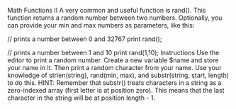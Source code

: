 Math Functions II
A very common and useful function is rand(). This function returns a random number between two numbers. Optionally, you can provide your min and max numbers as parameters, like this:

// prints a number between 0 and 32767
print rand();

// prints a number between 1 and 10
print rand(1,10);
Instructions
Use the editor to print a random number.
Create a new variable $name and store your name in it.
Then print a random character from your name. Use your knowledge of strlen(string), rand(min, max), and substr(string, start, length) to do this.
HINT: Remember that substr() treats characters in a string as a zero-indexed array (first letter is at position zero). This means that the last character in the string will be at position length - 1.
